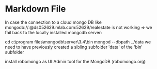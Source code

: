 ﻿# Markdown File

In case the connection to a cloud mongo DB like
mongodb://<dbuser>:<dbpassword>@ds052629.mlab.com:52629/realestate
is not working =>
we fail back to the locally installed mongodb server:

cd c:\program files\mongodb\server\3.4\bin
mongod --dbpath ../data
we need to have previously created a sibling subfolder 'data' of the 'bin' subfolder

install robomongo as UI Admin tool for the MongoDB (robomongo.org)